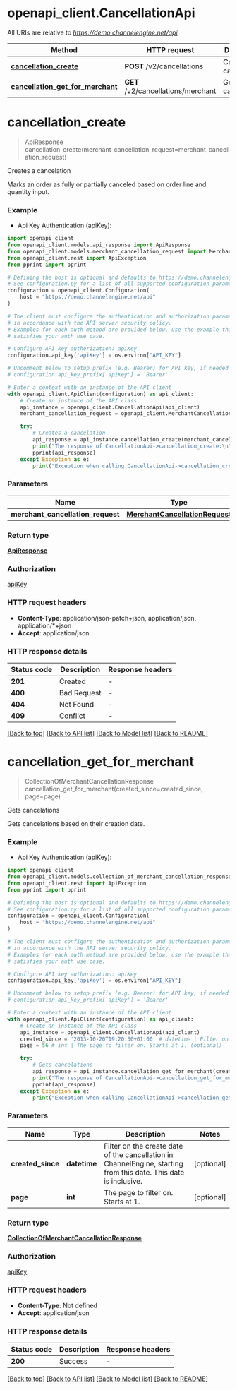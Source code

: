 # openapi_client.CancellationApi

All URIs are relative to *https://demo.channelengine.net/api*

Method | HTTP request | Description
------------- | ------------- | -------------
[**cancellation_create**](CancellationApi.md#cancellation_create) | **POST** /v2/cancellations | Creates a cancelation
[**cancellation_get_for_merchant**](CancellationApi.md#cancellation_get_for_merchant) | **GET** /v2/cancellations/merchant | Gets cancelations


# **cancellation_create**
> ApiResponse cancellation_create(merchant_cancellation_request=merchant_cancellation_request)

Creates a cancelation

Marks an order as fully or partially canceled based on order line and quantity input.

### Example

* Api Key Authentication (apiKey):

```python
import openapi_client
from openapi_client.models.api_response import ApiResponse
from openapi_client.models.merchant_cancellation_request import MerchantCancellationRequest
from openapi_client.rest import ApiException
from pprint import pprint

# Defining the host is optional and defaults to https://demo.channelengine.net/api
# See configuration.py for a list of all supported configuration parameters.
configuration = openapi_client.Configuration(
    host = "https://demo.channelengine.net/api"
)

# The client must configure the authentication and authorization parameters
# in accordance with the API server security policy.
# Examples for each auth method are provided below, use the example that
# satisfies your auth use case.

# Configure API key authorization: apiKey
configuration.api_key['apiKey'] = os.environ["API_KEY"]

# Uncomment below to setup prefix (e.g. Bearer) for API key, if needed
# configuration.api_key_prefix['apiKey'] = 'Bearer'

# Enter a context with an instance of the API client
with openapi_client.ApiClient(configuration) as api_client:
    # Create an instance of the API class
    api_instance = openapi_client.CancellationApi(api_client)
    merchant_cancellation_request = openapi_client.MerchantCancellationRequest() # MerchantCancellationRequest |  (optional)

    try:
        # Creates a cancelation
        api_response = api_instance.cancellation_create(merchant_cancellation_request=merchant_cancellation_request)
        print("The response of CancellationApi->cancellation_create:\n")
        pprint(api_response)
    except Exception as e:
        print("Exception when calling CancellationApi->cancellation_create: %s\n" % e)
```



### Parameters


Name | Type | Description  | Notes
------------- | ------------- | ------------- | -------------
 **merchant_cancellation_request** | [**MerchantCancellationRequest**](MerchantCancellationRequest.md)|  | [optional] 

### Return type

[**ApiResponse**](ApiResponse.md)

### Authorization

[apiKey](../README.md#apiKey)

### HTTP request headers

 - **Content-Type**: application/json-patch+json, application/json, application/*+json
 - **Accept**: application/json

### HTTP response details

| Status code | Description | Response headers |
|-------------|-------------|------------------|
**201** | Created |  -  |
**400** | Bad Request |  -  |
**404** | Not Found |  -  |
**409** | Conflict |  -  |

[[Back to top]](#) [[Back to API list]](../README.md#documentation-for-api-endpoints) [[Back to Model list]](../README.md#documentation-for-models) [[Back to README]](../README.md)

# **cancellation_get_for_merchant**
> CollectionOfMerchantCancellationResponse cancellation_get_for_merchant(created_since=created_since, page=page)

Gets cancelations

Gets cancelations based on their creation date.

### Example

* Api Key Authentication (apiKey):

```python
import openapi_client
from openapi_client.models.collection_of_merchant_cancellation_response import CollectionOfMerchantCancellationResponse
from openapi_client.rest import ApiException
from pprint import pprint

# Defining the host is optional and defaults to https://demo.channelengine.net/api
# See configuration.py for a list of all supported configuration parameters.
configuration = openapi_client.Configuration(
    host = "https://demo.channelengine.net/api"
)

# The client must configure the authentication and authorization parameters
# in accordance with the API server security policy.
# Examples for each auth method are provided below, use the example that
# satisfies your auth use case.

# Configure API key authorization: apiKey
configuration.api_key['apiKey'] = os.environ["API_KEY"]

# Uncomment below to setup prefix (e.g. Bearer) for API key, if needed
# configuration.api_key_prefix['apiKey'] = 'Bearer'

# Enter a context with an instance of the API client
with openapi_client.ApiClient(configuration) as api_client:
    # Create an instance of the API class
    api_instance = openapi_client.CancellationApi(api_client)
    created_since = '2013-10-20T19:20:30+01:00' # datetime | Filter on the create date of the cancellation in ChannelEngine, starting from this date. This date is inclusive. (optional)
    page = 56 # int | The page to filter on. Starts at 1. (optional)

    try:
        # Gets cancelations
        api_response = api_instance.cancellation_get_for_merchant(created_since=created_since, page=page)
        print("The response of CancellationApi->cancellation_get_for_merchant:\n")
        pprint(api_response)
    except Exception as e:
        print("Exception when calling CancellationApi->cancellation_get_for_merchant: %s\n" % e)
```



### Parameters


Name | Type | Description  | Notes
------------- | ------------- | ------------- | -------------
 **created_since** | **datetime**| Filter on the create date of the cancellation in ChannelEngine, starting from this date. This date is inclusive. | [optional] 
 **page** | **int**| The page to filter on. Starts at 1. | [optional] 

### Return type

[**CollectionOfMerchantCancellationResponse**](CollectionOfMerchantCancellationResponse.md)

### Authorization

[apiKey](../README.md#apiKey)

### HTTP request headers

 - **Content-Type**: Not defined
 - **Accept**: application/json

### HTTP response details

| Status code | Description | Response headers |
|-------------|-------------|------------------|
**200** | Success |  -  |

[[Back to top]](#) [[Back to API list]](../README.md#documentation-for-api-endpoints) [[Back to Model list]](../README.md#documentation-for-models) [[Back to README]](../README.md)

